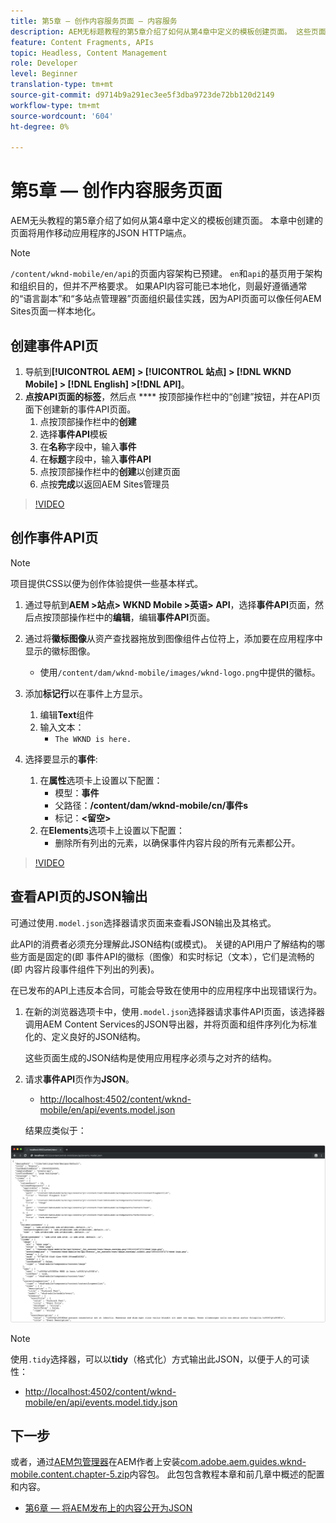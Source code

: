 ```yaml
---
title: 第5章 — 创作内容服务页面 — 内容服务
description: AEM无标题教程的第5章介绍了如何从第4章中定义的模板创建页面。 这些页面将用作JSON HTTP端点。
feature: Content Fragments, APIs
topic: Headless, Content Management
role: Developer
level: Beginner
translation-type: tm+mt
source-git-commit: d9714b9a291ec3ee5f3dba9723de72bb120d2149
workflow-type: tm+mt
source-wordcount: '604'
ht-degree: 0%

---
```



# 第5章 — 创作内容服务页面

AEM无头教程的第5章介绍了如何从第4章中定义的模板创建页面。 本章中创建的页面将用作移动应用程序的JSON HTTP端点。

>[!NOTE]
>
> `/content/wknd-mobile/en/api`的页面内容架构已预建。 `en`和`api`的基页用于架构和组织目的，但并不严格要求。 如果API内容可能已本地化，则最好遵循通常的“语言副本”和“多站点管理器”页面组织最佳实践，因为API页面可以像任何AEM Sites页面一样本地化。

## 创建事件API页

1. 导航到&#x200B;**[!UICONTROL AEM] > [!UICONTROL 站点] > [!DNL WKND Mobile] > [!DNL English] >[!DNL API]**。
1. **点按API页面的标签**，然后点 **** 按顶部操作栏中的“创建”按钮，并在API页面下创建新的事件API页面。
   1. 点按顶部操作栏中的&#x200B;**创建**
   1. 选择&#x200B;**事件API**&#x200B;模板
   1. 在&#x200B;**名称**&#x200B;字段中，输入&#x200B;**事件**
   1. 在&#x200B;**标题**&#x200B;字段中，输入&#x200B;**事件API**
   1. 点按顶部操作栏中的&#x200B;**创建**&#x200B;以创建页面
   1. 点按&#x200B;**完成**&#x200B;以返回AEM Sites管理员

>[!VIDEO](https://video.tv.adobe.com/v/28340/?quality=12&learn=on)

## 创作事件API页

>[!NOTE]
>
> 项目提供CSS以便为创作体验提供一些基本样式。

1. 通过导航到&#x200B;**AEM >站点> WKND Mobile >英语> API**，选择&#x200B;**事件API**&#x200B;页面，然后点按顶部操作栏中的&#x200B;**编辑**，编辑&#x200B;**事件API**&#x200B;页面。
1. 通过将&#x200B;**徽标图像**&#x200B;从资产查找器拖放到图像组件占位符上，添加要在应用程序中显示的徽标图像。
   * 使用`/content/dam/wknd-mobile/images/wknd-logo.png`中提供的徽标。

1. 添加&#x200B;**标记行**&#x200B;以在事件上方显示。
   1. 编辑&#x200B;**Text**&#x200B;组件
   1. 输入文本：
      * `The WKND is here.`

1. 选择要显示的&#x200B;**事件**:
   1. 在&#x200B;**属性**&#x200B;选项卡上设置以下配置：
      * 模型：**事件**
      * 父路径：**/content/dam/wknd-mobile/cn/事件s**
      * 标记：**&lt;留空>**
   1. 在&#x200B;**Elements**&#x200B;选项卡上设置以下配置：
      * 删除所有列出的元素，以确保事件内容片段的所有元素都公开。

>[!VIDEO](https://video.tv.adobe.com/v/28339/?quality=12&learn=on)

## 查看API页的JSON输出

可通过使用`.model.json`选择器请求页面来查看JSON输出及其格式。

此API的消费者必须充分理解此JSON结构(或模式)。 关键的API用户了解结构的哪些方面是固定的(即 事件API的徽标（图像）和实时标记（文本），它们是流畅的(即 内容片段事件组件下列出的列表)。

在已发布的API上违反本合同，可能会导致在使用中的应用程序中出现错误行为。

1. 在新的浏览器选项卡中，使用`.model.json`选择器请求事件API页面，该选择器调用AEM Content Services的JSON导出器，并将页面和组件序列化为标准化的、定义良好的JSON结构。

   这些页面生成的JSON结构是使用应用程序必须与之对齐的结构。

1. 请求&#x200B;**事件API**&#x200B;页作为&#x200B;**JSON**。

   * [http://localhost:4502/content/wknd-mobile/en/api/events.model.json](http://localhost:4502/content/wknd-mobile/en/api/events.model.tidy.json)

   结果应类似于：

![AEM Content Services JSON输出](assets/chapter-5/json-output.png)

>[!NOTE]
>
> 使用`.tidy`选择器，可以以&#x200B;**tidy**（格式化）方式输出此JSON，以便于人的可读性：
> * [http://localhost:4502/content/wknd-mobile/en/api/events.model.tidy.json](http://localhost:4502/content/wknd-mobile/en/api/events.model.tidy.json)


## 下一步

或者，通过[AEM包管理器](http://localhost:4502/crx/packmgr/index.jsp)在AEM作者上安装[com.adobe.aem.guides.wknd-mobile.content.chapter-5.zip](https://github.com/adobe/aem-guides-wknd-mobile/releases/latest)内容包。 此包包含教程本章和前几章中概述的配置和内容。

* [第6章 — 将AEM发布上的内容公开为JSON](./chapter-6.md)
